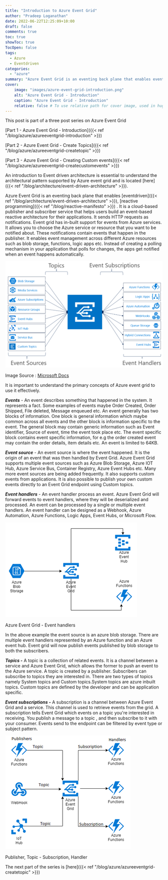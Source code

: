 ```yaml
---
title: "Introduction to Azure Event Grid"
author: "Pradeep Loganathan"
date: 2022-06-22T12:25:09+10:00
draft: false
comments: true
toc: true
showToc: true
TocOpen: false
tags: 
  - Azure
  - Eventdriven
categories: 
  - "azure"
summary: "Azure Event Grid is an eventing back plane that enables event-driven and reactive programming. In this blog post series we will understand Azure Event Grid and look at developing an event driven application using Azure Event Grid as the backplane"
cover:
    image: "images/azure-event-grid-introduction.png"
    alt: "Azure Event Grid - Introduction"
    caption: "Azure Event Grid - Introduction"
    relative: false # To use relative path for cover image, used in hugo Page-bundles
---
```


This post is part of a three post series on Azure Event Grid

[Part 1 - Azure Event Grid - Introduction]({{< ref "/blog/azure/azureeventgrid-introduction" >}})

[Part 2 - Azure Event Grid - Create Topics]({{< ref "/blog/azure/azureeventgrid-createtopic" >}})

[Part 3 - Azure Event Grid - Creating Custom events]({{< ref "/blog/azure/azureeventgrid-createcustomevents" >}})

An introduction to Event driven architecture is essential to understand the architectural pattern supported by Azure event grid and is located [here]({{< ref "/blog/architecture/event-driven-architecture" >}}).

Azure Event Grid is an eventing back plane that enables [eventdriven]({{< ref "/blog/architecture/event-driven-architecture" >}}), [reactive programming]({{< ref "/blog/reactive-manifesto" >}}) . It is a cloud-based publisher and subscriber service that helps users build an event-based reactive architecture for their applications. It sends HTTP requests as notifications. Event grid has in-built support for events from Azure services. It allows you to choose the Azure service or resource that you want to be notified about. These notifications contain events that happen in the publisher. It enables event management across different Azure resources such as blob storage, functions, logic apps etc. Instead of creating a polling mechanism in your application that polls for changes, the apps get notified when an event happens automatically.

![Azure Event Grid ](images/azure-event-grid-1024x689.png "Azure Event Grid")

Image Source : [Microsoft Docs](https://docs.microsoft.com/en-us/azure/event-grid/media/overview/functional-model.png)

It is important to understand the primary concepts of Azure event grid to use it effectively.

**_Events_** \- An event describes something that happened in the system. It represents a fact. Some examples of events maybe Order Created, Order Shipped, File deleted, Message enqueued etc. An event generally has two blocks of information. One block is general information which maybe common across all events and the other block is information specific to the event. The general block may contain generic information such as Event identifier, Source of event, time the event took place etc. The event specific block contains event specific information, for e.g the order created event may contain the order details, item details etc. An event is limited to 64KB.

**_Event source_** \- An event source is where the event happened. It is the origin of an event that was then handled by Event Grid. Azure Event Grid supports multiple event sources such as Azure Blob Storage, Azure IOT Hub, Azure Service Bus, Container Registry, Azure Event Hubs etc. Many more event sources are being added frequently. It also supports custom events from applications. It is also possible to publish your own custom events directly to an Event Grid endpoint using Custom topics.

**_Event handlers_** \- An event handler process an event. Azure Event Grid will forward events to event handlers, where they will be deserialized and processed. An event can be processed by a single or multiple event handlers. An event handler can be designed as a Webhook, Azure Automation, Azure Functions, Logic Apps, Event Hubs, or Microsoft Flow.

![Azure Event rid - Event handlers](images/Event-handlers.png)

Azure Event Grid - Event handlers

In the above example the event source is an azure blob storage. There are multiple event handlers represented by an Azure function and an Azure event hub. Event grid will now publish events published by blob storage to both the subscribers.

**_Topics -_** A topic is a collection of related events. It is a channel between a service and Azure Event Grid, which allows the former to push an event to the Azure service. A topic is created by a publisher. Subscribers can subscribe to topics they are interested in. There are two types of topics namely System topics and Custom topics.System topics are azure inbuilt topics. Custom topics are defined by the developer and can be application specific.

**_Event subscriptions -_** A subscription is a channel between Azure Event Grid and a service. This channel is used to retrieve events from the grid. A subscription tells Event Grid which events on a topic you're interested in receiving. You publish a message to a topic , and then subscribe to it with your consumer. Events send to the endpoint can be filtered by event type or subject pattern.

![Azure Event grid - Publisher-Topic-Subscriber](images/Publisher-Topic-Subscriber.png "Azure Event grid - Publisher-Topic-Subscriber")

Publisher, Topic - Subscription, Handler

The next part of the series is [here]({{< ref "/blog/azure/azureeventgrid-createtopic" >}})